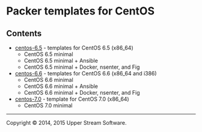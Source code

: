 # Packer templates for CentOS

## Contents

* [centos-6.5](centos-6.5/README.mdown) - templates for CentOS 6.5 (x86_64)
	* CentOS 6.5 minimal
	* CentOS 6.5 minimal + Ansible
	* CentOS 6.5 minimal + Docker, nsenter, and Fig
* [centos-6.6](centos-6.6/README.mdown) - templates for CentOS 6.6 (x86_64 and i386)
	* CentOS 6.6 minimal
	* CentOS 6.6 minimal + Ansible
	* CentOS 6.6 minimal + Docker, nsenter, and Fig
* [centos-7.0](centos-7.0/README.mdown) - template for CentOS 7.0 (x86_64)
	* CentOS 7.0 minimal

- - -

Copyright &copy; 2014, 2015 Upper Stream Software.
